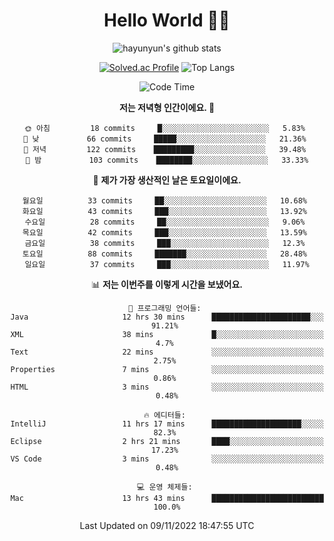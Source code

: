 <div align="center">

# Hello World 🙋‍♀️

![hayunyun's github stats](https://github-readme-stats.vercel.app/api?username=hayunyun&show_icons=true) 

 
[![Solved.ac Profile](http://mazassumnida.wtf/api/generate_badge?boj=hayunyun)](https://solved.ac/hayunyun)
 ![Top Langs](https://github-readme-stats.vercel.app/api/top-langs/?username=hayunyun&layout=compact)

<!--START_SECTION:waka-->
![Code Time](http://img.shields.io/badge/Code%20Time-561%20hrs%207%20mins-blue)

**저는 저녁형 인간이에요. 🦉** 

```text
🌞 아침         18 commits     █░░░░░░░░░░░░░░░░░░░░░░░░   5.83% 
🌆 낮　         66 commits     █████░░░░░░░░░░░░░░░░░░░░   21.36% 
🌃 저녁         122 commits    █████████░░░░░░░░░░░░░░░░   39.48% 
🌙 밤　         103 commits    ████████░░░░░░░░░░░░░░░░░   33.33%

```
📅 **제가 가장 생산적인 날은 토요일이에요.** 

```text
월요일          33 commits     ██░░░░░░░░░░░░░░░░░░░░░░░   10.68% 
화요일          43 commits     ███░░░░░░░░░░░░░░░░░░░░░░   13.92% 
수요일          28 commits     ██░░░░░░░░░░░░░░░░░░░░░░░   9.06% 
목요일          42 commits     ███░░░░░░░░░░░░░░░░░░░░░░   13.59% 
금요일          38 commits     ███░░░░░░░░░░░░░░░░░░░░░░   12.3% 
토요일          88 commits     ███████░░░░░░░░░░░░░░░░░░   28.48% 
일요일          37 commits     ███░░░░░░░░░░░░░░░░░░░░░░   11.97%

```


📊 **저는 이번주를 이렇게 시간을 보냈어요.** 

```text
💬 프로그래밍 언어들: 
Java                     12 hrs 30 mins      ██████████████████████░░░   91.21% 
XML                      38 mins             █░░░░░░░░░░░░░░░░░░░░░░░░   4.7% 
Text                     22 mins             ░░░░░░░░░░░░░░░░░░░░░░░░░   2.75% 
Properties               7 mins              ░░░░░░░░░░░░░░░░░░░░░░░░░   0.86% 
HTML                     3 mins              ░░░░░░░░░░░░░░░░░░░░░░░░░   0.48%

🔥 에디터들: 
IntelliJ                 11 hrs 17 mins      ████████████████████░░░░░   82.3% 
Eclipse                  2 hrs 21 mins       ████░░░░░░░░░░░░░░░░░░░░░   17.23% 
VS Code                  3 mins              ░░░░░░░░░░░░░░░░░░░░░░░░░   0.48%

💻 운영 체제들: 
Mac                      13 hrs 43 mins      █████████████████████████   100.0%

```


 Last Updated on 09/11/2022 18:47:55 UTC
<!--END_SECTION:waka-->

<!--
**hayunyun/hayunyun** is a ✨ _special_ ✨ repository because its `README.md` (this file) appears on your GitHub profile.

Here are some ideas to get you started:

- 🔭 I’m currently working on ...
- 🌱 I’m currently learning ...
- 👯 I’m looking to collaborate on ...
- 🤔 I’m looking for help with ...
- 💬 Ask me about ...
- 📫 How to reach me: ...
- 😄 Pronouns: ...
- ⚡ Fun fact: ...
-->



